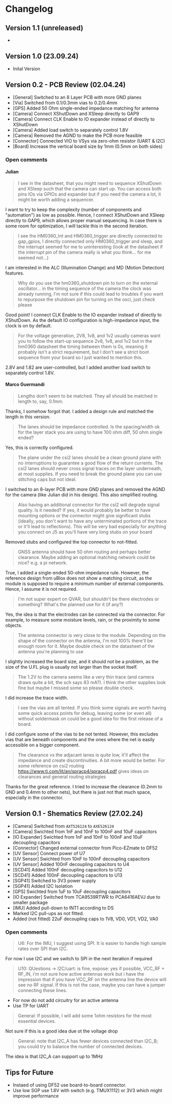 # Changelog

## Version 1.1 (unreleased)
- 

## Version 1.0 (23.09.24)
- Inital Version


## Version 0.2 - PCB Review (02.04.24)
- [General] Switched to an 8 Layer PCB with more GND planes
- [Via] Switched from 0.1/0.3mm vias to 0.2/0.4mm
- [GPS] Added 50 Ohm single-ended impedance matching for antenna
- [Camera] Connect XShutDown and XSleep directly to GAP9
- [Camera] Connect CLK Enable to IO expander instead of directly to XShutDown
- [Camera] Added load switch to separately control 1.8V
- [Camera] Removed the AGND to make the PCB more feasible
- [Connector] Connected VIO to VSys via zero-ohm resistor (UART & I2C)
- [Board] Increase the vertical board size by 1mm (0.5mm on both sides)


### Open comments
#### Julian
> I see in the datasheet, that you might need to sequence XShutDown and XSleep such that the camera can start up. You can access both pins IOs via GPIOs and expander but if you need the camera a lot, it might be worth adding a sequencer.

I want to try to keep the complexity (number of components and "automation") as low as possible. Hence, I connect XShutDown and XSleep directly to GAP9, which allows proper manual sequencing. In case there is some room for optimization, I will tackle this in the second iteration.

> I see the HM0360_Int and HM0360_trigger are directly connected to gap_gpios, I directly connected only HM0360_trigger and sleep, and the interrupt seemed for me to uninteresting (look at the datasheet if the interrupt pin of the camera really is what you think... for me seemed not...)

I am interested in the ALC (Illumination Change) and MD (Motion Detection) features.

> Why do you use the hm0360_shutdown pin to turn on the external oscillator... in the timing sequence of the camera the clock was already running, I'm not sure if this could lead to troubles if you want to repurpose the shutdown pin for turning on the osci, just check please

Good point! I connect CLK Enable to the IO expander instead of directly to XShutDown. As the default IO configuration is high-impedance input, the clock is on by default.

> For the voltage generation, 2V8, 1v8, and 1v2  usually cameras want you to follow the start-up sequence 2v8, 1v8, and 1v2 but in the hm0360 datasheet the timing between them is 0s, meaning it probably isn't a strict requirement, but I don't see a strict boot sequence from your board so I just wanted to mention this.

2.8V and 1.82 are user-controlled, but I added another load switch to separately control 1.8V.

#### Marco Guermandi 
> Lengths don't seem to be matched. They all should be matched in length to, say, 0.1mm.

Thanks, I somehow forgot that. I added a design rule and matched the length in this version.

> The lanes should be impedance controlled. Is the spacing/width ok for the layer stack you are using to have 100 ohm diff, 50 ohm single ended?

Yes, this is correctly configured.

> The plane under the csi2 lanes should be a clean ground plane with no interruptions to guarantee a good flow of the return currents. The csi2 lanes should never cross signal traces on the layer underneath, at most supplies. If you need to break the ground plane you can use stitching caps but not ideal.

I switched to an 8-layer PCB with more GND planes and removed the AGND for the camera (like Julian did in his design). This also simplified routing.

> Also having an additional connector for the csi2 will degrade signal quality. Is it needed? If yes, it would probably be better to have mounting options or the connector might give significant stubs (ideally, you don't want to have any unterminated portions of the trace or it'll lead to reflections). This will be very bad especially for anything you connect on J5 as you'll have very long stubs on your board

Removed stubs and configured the top connector to not-fitted.

> GNSS antenna should have 50 ohm routing and perhaps better clearance. Maybe adding an optional matching network could be nice? e.g. a pi network.

True, I added a single-ended 50-ohm impedance rule. However, the reference design from uBlox does not show a matching circuit, as the module is supposed to require a minimum number of external components. Hence, I assume it is not required.

> I'm not super expert on QVAR, but shouldn't be there electrodes or something? What's the planned use for it (if any?)

Yes, the idea is that the electrodes can be connected via the connector. For example, to measure some moisture levels, rain, or the proximity to some objects.

> The antenna connector is very close to the module. Depending on the shape of the connector on the antenna, I'm not 100% there'll be enough room for it. Maybe double check on the datasheet of the antenna you're planning to use

I slightly increased the board size, and it should not be a problem, as the size of the U.FL plug is usually not larger than the socket itself.

> The 1.2V to the camera seems like a very thin trace (and camera draws quite a bit, the sch says 83 mA?). I think the other supplies look fine but maybe I missed some so please double check.

I did increase the trace width.

> I see the vias are all tented. If you think some signals are worth having some quick access points for debug, leaving some (or even all) without soldermask on could be a good idea for the first release of a board.

I did configure some of the vias to be not tented. However, this excludes vias that are beneath components and the ones where the net is easily accessible on a bigger component.

> The clearance vs the adjacant lanes is quite low, it'll affect the impedance and create discontinuities. A bit more would be better. For some reference on csi2 routing https://www.ti.com/lit/an/spracp4/spracp4.pdf gives ideas on clearances and general routing strategies

Thanks for the great reference. I tried to increase the clearance (0.2mm to GND and 0.4mm to other nets), but there is just not that much space, especially in the connector.


## Version 0.1 - Shematics Review (27.02.24)
- [Camera] Switched from `AXT526124` to `AXE526124`
- [Camera] Swichted from 1nF and 10nF to 100nF and 10uF capacitors
- [IO Expander] Swichted from 1nF and 10nF to 100nF and 10uF decoupling capacitors
- [Connector] Changed external connector from Pico-EZmate to DF52
- [UV Sensor] Connect power of U7
- [UV Sensor] Swichted from 10nF to 100nF decoupling capacitors
- [UV Sensor] Added 100nF decoupling capacitors to U4
- [SCD41] Added 100nF decoupling capacitors to U12
- [SCD41] Added 100nF decoupling capacitors to U13
- [SGP41] Switched to 3V3 power supply
- [SGP41] Added I2C Isolation
- [GPS] Swichted from 1uF to 10uF decoupling capacitors
- [IO Expander] Switched from TCA9539RTWR to PCA6416AEVJ due to smaller package
- [IMU] Added pull-down to INT1 according to DS
- Marked I2C pull-ups as not fitted.
- Added (not fitted) 22uF decoupling caps to 1V8, VD0, VD1, VD2, VA0

### Open comments
> U6: For the IMU, I suggest using SPI. It is easier to handle high sample rates over SPI than I2C.

For now I use I2C and we switch to SPI in the next iteration if required

> U10: QUestions -> I2C/uart: is fine, expose: yes if possible,  VCC_RF + RF_IN, i'm not sure how active antennas work but i have the impression that if you have VCC_RF on the antenna line the device will see no RF signal. If this is not the case, maybe you can have a jumper connecting these lines.

- For now do not add circuitry for an active antenna
- Use TP for UART

> General: If possible, I will add some 1ohm resistors for the most essential devices.

Not sure if this is a good idea due ot the voltage drop

> General: note that I2C_A has fewer devices connected than I2C_B; you could try to balance the number of connected devices.

The idea is that I2C_A can support up to 1MHz


## Tips for Future
- Instaed of using DF52 use board-to-board connector.
- Use low SGP use 1.8V with switch (e.g. TMUX1112) or 3V3 which might improve performance